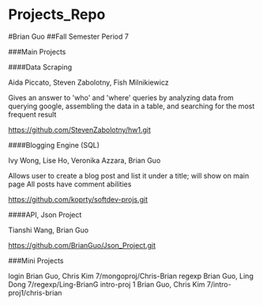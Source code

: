 Projects_Repo
=============
#Brian Guo
##Fall Semester
Period 7

###Main Projects

####Data Scraping

Aida Piccato, Steven Zabolotny, Fish Milnikiewicz

Gives an answer to 'who' and 'where' queries by analyzing data from querying google,
assembling the data in a table, and searching for the most frequent result

https://github.com/StevenZabolotny/hw1.git

####Blogging Engine (SQL)

Ivy Wong, Lise Ho, Veronika Azzara, Brian Guo

Allows user to create a blog post and list it under a title; will show on main page
All posts have comment abilities

https://github.com/koprty/softdev-projs.git

####API, Json Project

Tianshi Wang, Brian Guo

<description>

https://github.com/BrianGuo/Json_Project.git

###Mini Projects

login
Brian Guo, Chris Kim
7/mongoproj/Chris-Brian
regexp
Brian Guo, Ling Dong
7/regexp/Ling-BrianG
intro-proj 1
Brian Guo, Chris Kim
7/intro-proj1/chris-brian
